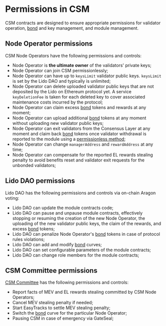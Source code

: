 # Permissions in CSM
CSM contracts are designed to ensure appropriate permissions for validator operation, [bond](./join-csm#bond) and key management, and module management.

## Node Operator permissions
CSM Node Operators have the following permissions and controls:

- Node Operator is **the ultimate owner** of the validators' private keys;
- Node Operator can join CSM permissionlessly;
- Node Operator can have up to `keysLimit` validator public keys. `keysLimit` is set by the Lido DAO and typically is unlimited;
- Node Operator can delete uploaded validator public keys that are not deposited by the Lido on Ethereum protocol yet. A service `keyDeletionFee` is taken for each deleted key to cover associated maintenance costs incurred by the protocol;
- Node Operator can claim excess [bond](./join-csm#bond) tokens and rewards at any moment;
- Node Operator can upload additional [bond](./join-csm#bond) tokens at any moment without uploading new validator public keys;
- Node Operator can exit validators from the Consensus Layer at any moment and claim back [bond](./join-csm#bond) tokens once validator withdrawal is reported to the module using a [permissionless method](../../staking-modules/csm/contracts/CSVerifier.md#processwithdrawalproof);
- Node Operator can change `managerAddress` and `rewardAddress` at any time;
- Node Operator can compensate for the reported EL rewards stealing penalty to avoid benefits reset and validator exit requests for the unbonded validators;

## Lido DAO permissions
Lido DAO has the following permissions and controls via on-chain Aragon voting:

- Lido DAO can update the module contracts code;
- Lido DAO can pause and unpause module contracts, effectively stopping or resuming the creation of the new Node Operator, the uploading of the new validator public keys, the claim of the rewards, and excess [bond](./join-csm#bond) tokens;
- Lido DAO can penalize Node Operator's [bond](./join-csm#bond) tokens in case of protocol rules violations;
- Lido DAO can add and modify [bond](./join-csm#bond) curves;
- Lido DAO can set configurable parameters of the module contracts;
- Lido DAO can change role members for the module contracts;

## CSM Committee permissions
[CSM Committee](https://research.lido.fi/t/csm-committee-creation/8333) has the following permissions and controls:

- Report facts of MEV and EL rewards stealing committed by CSM Node Operators;
- Cancel MEV stealing penalty if needed;
- Start EasyTracks to settle MEV stealing penalty;
- Switch the [bond](./join-csm#bond) curve for the particular Node Operator;
- Pausing CSM in case of emergency via GateSeal;
